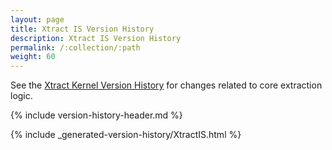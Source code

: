 ```yaml
---
layout: page
title: Xtract IS Version History
description: Xtract IS Version History
permalink: /:collection/:path
weight: 60
---
```


See the [Xtract Kernel Version History](./xtract-kernel-version-history) for changes related to core extraction logic.

{% include version-history-header.md %}

{% include _generated-version-history/XtractIS.html %}

